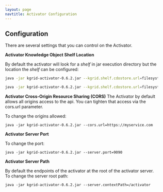 ```yaml
---
layout: page
navtitle: Activator Configuration
---
```


## Configuration
There are several settings that you can control on the Activator.

**Activator Knowledge Object Shelf Location**

By default the activator will look for a _shelf_ in jar execution directory but the location the _shelf_ can be configured:

```bash
java -jar kgrid-activator-0.6.2.jar --kgrid.shelf.cdostore.url=filesystem:file:///data/myshelf

java -jar kgrid-activator-0.6.2.jar --kgrid.shelf.cdostore.url=filesystem:file:///c:/Users/me/myshelf
```

**Activator Cross-Origin Resource Sharing (CORS)**
The Activator by default allows all origins access to the api. You can tighten that access via the
cors.url parameter.

To change the origins allowed:

```java -jar kgrid-activator-0.6.2.jar --cors.url=https://myservice.com```


**Activator Server Port** 

To change the port:

```java -jar kgrid-activator-0.6.2.jar --server.port=9090```


**Activator Server Path** 

By default the endpoints of the activator at the root of the activator server.  To change the server root path:

```java -jar kgrid-activator-0.6.2.jar --server.contextPath=/activator```

